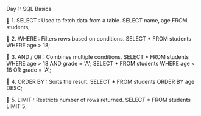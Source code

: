 Day 1: SQL Basics

🔹 1. SELECT : Used to fetch data from a table.
SELECT name, age FROM students;

🔹 2. WHERE : Filters rows based on conditions.
SELECT * FROM students WHERE age > 18;

🔹 3. AND / OR : Combines multiple conditions.
SELECT * FROM students WHERE age > 18 AND grade = 'A';
SELECT * FROM students WHERE age < 18 OR grade = 'A';

🔹 4. ORDER BY : Sorts the result.
SELECT * FROM students ORDER BY age DESC;

🔹 5. LIMIT : Restricts number of rows returned.
SELECT * FROM students LIMIT 5;
